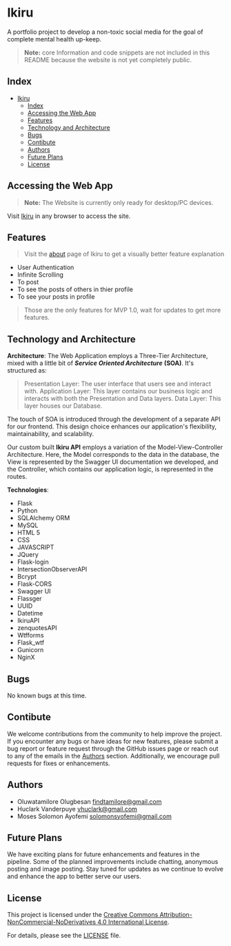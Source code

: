 
# Ikiru
A portfolio project to develop a non-toxic social media for the goal of complete mental health up-keep.
> **Note:** core Information and code snippets are not included in this README because the website is not yet completely public.

## Index
- [Ikiru](#ikiru)
  - [Index](#index)
  - [Accessing the Web App](#accessing-the-web-app)
  - [Features](#features)
  - [Technology and Architecture](#technology-and-architecture)
  - [Bugs](#bugs)
  - [Contibute](#contibute)
  - [Authors](#authors)
  - [Future Plans](#future-plans)
  - [License](#license)

## Accessing the Web App
> **Note:** The Website is currently only ready for desktop/PC devices.
> 
Visit [Ikiru](http://web-01.tamilore.tech) in any browser to access the site.

## Features
> Visit the [about](http://web-01.tamilore.tech/about) page of Ikiru to get a visually better feature explanation
- User Authentication
- Infinite Scrolling
- To post
- To see the posts of others in thier profile
- To see your posts in profile
> Those are the only features for MVP 1.0, wait for updates to get more features.

## Technology and Architecture
**Architecture**:
The Web Application employs a Three-Tier Architecture, mixed with a little bit of ***Service Oriented Architecture*** **(SOA)**. It's structured as:

> Presentation Layer: The user interface that users see and interact with.
> Application Layer: This layer contains our business logic and interacts with both the Presentation and Data layers.
> Data Layer: This layer houses our Database.

The touch of SOA is introduced through the development of a separate API for our frontend. This design choice enhances our application's flexibility, maintainability, and scalability.

Our custom built **Ikiru API** employs a variation of the Model-View-Controller Architecture. Here, the Model corresponds to the data in the database, the View is represented by the Swagger UI documentation we developed, and the Controller, which contains our application logic, is represented in the routes.

**Technologies**:
- Flask
- Python
- SQLAlchemy ORM
- MySQL
- HTML 5
- CSS
- JAVASCRIPT
- JQuery
- Flask-login
- IntersectionObserverAPI
- Bcrypt
- Flask-CORS
- Swagger UI
- Flassger
- UUID
- Datetime
- IkiruAPI
- zenquotesAPI
- Wtfforms
- Flask_wtf
- Gunicorn
- NginX

## Bugs
No known bugs at this time.

## Contibute
We welcome contributions from the community to help improve the project. If you encounter any bugs or have ideas for new features, please submit a bug report or feature request through the GitHub issues page or reach out to any of the emails in the [Authors](#authors) section. Additionally, we encourage pull requests for fixes or enhancements.

## Authors
- Oluwatamilore Olugbesan <findtamilore@gmail.com>
- Huclark Vanderpuye <vhuclark@gmail.com>
- Moses Solomon Ayofemi <solomonsyofemi@gmail.com>

## Future Plans
We have exciting plans for future enhancements and features in the pipeline. Some of the planned improvements include chatting, anonymous posting and  image posting. Stay tuned for updates as we continue to evolve and enhance the app to better serve our users.

## License
This project is licensed under the [Creative Commons Attribution-NonCommercial-NoDerivatives 4.0 International License](https://creativecommons.org/licenses/by-nc-nd/4.0/).

For details, please see the [LICENSE](LICENSE) file.
